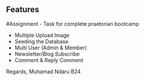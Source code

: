 
## Features

#Assignment - Task for complete praetorian bootcamp 

- Multiple Upload Image
- Seeding the Database
- Multi User (Admin & Member)
- Newsletter/Blog Subscribe
- Comment & Reply Comment

Regards, 
Muhamad Ndaru B24